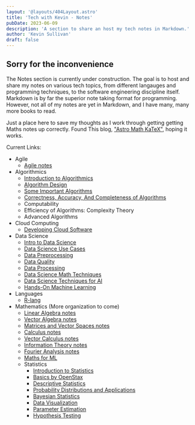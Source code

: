 ```yaml
---
layout: '@layouts/404Layout.astro'
title: 'Tech with Kevin - Notes'
pubDate: 2023-06-09
description: 'A section to share an host my tech notes in Markdown.'
author: 'Kevin Sullivan'
draft: false
---
```

## Sorry for the inconvenience

The Notes section is currently under construction. The goal is to host and share my notes on various tech topics, from different langauges and programming techniques, to the software engineering discipline itself. Markdown is by far the superior note taking format for programming. However, not all of my notes are yet in Markdown, and I have many, many more books to read.

Just a place here to save my thoughts as I work through getting getting Maths notes up correctly. Found This blog, ["Astro Math KaTeX"](https://ileumas.com/writing/2022/03/astro-math-katex/), hoping it works. 

Current Links:
+ Agile
    + [Agile notes](/notes/software-engineering/agile-good-hype-ugly)
+ Algorithmics
    + [Introduction to Algorithmics](/notes/algorithmics/intro-to-algorithmics)
    + [Algorithm Design](/notes/algorithmics/algorithm-design)
    + [Some Important Algorithms](/notes/algorithmics/some-important-algorithms)
    + [Correctness, Accuracy, And Completeness of Algorithms](/notes/algorithmics/correctness-accuracy-completeness)
    + Computability
    + Efficiency of Algorithms: Complexity Theory
    + Advanced Algorithms
+ Cloud Computing
    + [Developing Cloud Software](/notes/cloud-computing/developing-cloud-software)
+ Data Science
    + [Intro to Data Science](/notes/data-science/intro-to-data-science)
    + [Data Science Use Cases](/notes/data-science/data-science-use-cases)
    + [Data Preprocessing](/notes/data-science/data-preprocessing)
    + [Data Quality](/notes/data-science/data-quality)
    + [Data Processing](/notes/data-science/data-processing)
    + [Data Science Math Techniques](/notes/data-science/select-math-techniques)
    + [Data Science Techniques for AI](/notes/data-science/select-artificial-intelligence-techniques)
    + [Hands-On Machine Learning](/notes/data-science/hands-on-machine-learning)
+ Languages
    + [R-lang](/notes/languages/r)
+ Mathematics (More organization to come)
    + [Linear Algebra notes](/notes/maths/linear-algebra)
    + [Vector Algebra notes](/notes/maths/vector-algebra)
    + [Matrices and Vector Spaces  notes](/notes/maths/vector-spaces)
    + [Calculus notes](/notes/maths/calculus)
    + [Vector Calculus notes](/notes/maths/vector-calculus)
    + [Information Theory notes](/notes/maths/information-theory)
    + [Fourier Analysis notes](/notes/maths/fourier-analysis)
    + [Maths for ML](/notes/maths/maths-for-ml)
    + Statistics
        + [Introduction to Statistics](/notes/maths/statistics/intro-to-statistics)
        + [Basics by OpenStax](/notes/maths/statistics/basics-of-statistics)
        + [Descriptive Statistics](/notes/maths/statistics/descriptive-statistics)
        + [Probability Distributions and Applications](/notes/maths/statistics/probability-distributions-and-applications)
        + [Bayesian Statistics](/notes/maths/statistics/bayesian-statistics)
        + [Data Visualization](/notes/maths/statistics/data-visualization)
        + [Parameter Estimation](/notes/maths/statistics/parameter-estimation)
        + [Hypothesis Testing](/notes/maths/statistics/hypothesis-testing)
